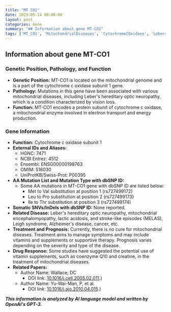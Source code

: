 ```yaml
---
title: "MT CO1"
date: 2023-05-14 00:00:00
layout: post
categories: Gene
summary: "## Information about gene MT-CO1"
tags: ['MT_CO1', 'MitochondrialDiseases', 'CytochromeCOxidase', 'LebersHereditaryOpticNeuropathy', 'TreatmentOptions', 'GeneticMutations', 'EnergyProduction', 'VitaminSupplements']
---
```


## Information about gene MT-CO1

### Genetic Position, Pathology, and Function

- **Genetic Position:** MT-CO1 is located on the mitochondrial genome and is a part of the cytochrome c oxidase subunit 1 gene.
- **Pathology:** Mutations in this gene have been associated with various mitochondrial diseases, including Leber's hereditary optic neuropathy, which is a condition characterized by vision loss.
- **Function:** MT-CO1 encodes a protein subunit of cytochrome c oxidase, a mitochondrial enzyme involved in electron transport and energy production.

### Gene Information

- **Function:** Cytochrome c oxidase subunit 1
- **External IDs and Aliases:**
    - HGNC: 7471
    - NCBI Entrez: 4512
    - Ensembl: ENSG00000198763
    - OMIM: 516030
    - UniProtKB/Swiss-Prot: P00395
- **AA Mutation List and Mutation Type with dbSNP ID:** 
    - Some AA mutations in MT-CO1 gene with dbSNP ID are listed below:
        - Met to Val substitution at position 1 (rs727499172)
        - Leu to Pro substitution at position 2 (rs727499173)
        - Ile to Thr substitution at position 3 (rs727499174)
- **Somatic SNVs/InDels with dbSNP ID:** None reported.
- **Related Disease:** Leber's hereditary optic neuropathy, mitochondrial encephalomyopathy, lactic acidosis, and stroke-like episodes (MELAS), Leigh syndrome, Alzheimer's disease, cancer, etc.
- **Treatment and Prognosis:** Currently, there is no cure for mitochondrial diseases. Treatment aims to manage symptoms and may include vitamins and supplements or supportive therapy. Prognosis varies depending on the severity and type of the disease.
- **Drug Response:** Some studies have suggested the potential use of vitamin supplements, such as coenzyme Q10 and creatine, in the treatment of mitochondrial diseases.
- **Related Papers:**
    - Author Name: Wallace, DC
      - DOI link: [10.1016/j.cell.2005.02.011](https://doi.org/10.1016/j.cell.2005.02.011).)
    - Author Name: Yu-Wai-Man, P, et al.
      - DOI link: [10.1016/j.ajo.2010.04.015](https://doi.org/10.1016/j.ajo.2010.04.015).)

**_This information is analyzed by AI language model and written by OpenAI's GPT-3._**